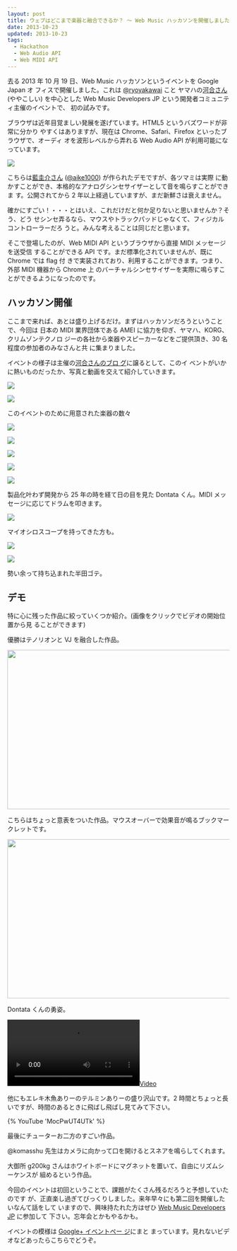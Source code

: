```yaml
---           
layout: post
title: ウェブはどこまで楽器と融合できるか？ 〜 Web Music ハッカソンを開催しました
date: 2013-10-23
updated: 2013-10-23
tags:
  - Hackathon
  - Web Audio API
  - Web MIDI API
---
```


<script src="https://apis.google.com/js/plusone.js" type="text/javascript"></script>

去る 2013 年 10 月 19 日、Web Music ハッカソンというイベントを Google Japan オ
フィスで開催しました。これは [@ryoyakawai](https://twitter.com/ryoyakawai) こと
ヤマハの[河合さん](https://plus.google.com/107183997283505818880) (ややこしい)
を中心とした Web Music Developers JP という開発者コミュニティ主催のイベントで、
初の試みです。

ブラウザは近年目覚ましい発展を遂げています。HTML5 というバズワードが非常に分かり
やすくはありますが、現在は Chrome、Safari、Firefox といったブラウザで、オーディ
オを波形レベルから弄れる Web Audio API が利用可能になっています。

[![](https://3.bp.blogspot.com/-lVPh4mHvLNc/UmY8AzAOgRI/AAAAAAAAjlo/cszKvWhPf6E/s640/Screen+Shot+2013-10-22+at+17.29.08.png)](https://aikelab.net/websynth/)

こちらは[藍圭介さん](https://plus.google.com/110961519327088737405)
([@aike1000](https://twitter.com/aike1000)) が作られたデモですが、各ツマミは実際
に動かすことができ、本格的なアナログシンセサイザーとして音を鳴らすことができま
す。公開されてから 2 年以上経過していますが、まだ新鮮さは衰えません。

確かにすごい！・・・とはいえ、これだけだと何か足りないと思いませんか？そう、どう
せシンセ弄るなら、マウスやトラックパッドじゃなくて、フィジカルコントローラーだろ
うと。みんな考えることは同じだと思います。

そこで登場したのが、Web MIDI API というブラウザから直接 MIDI メッセージを送受信
することができる API です。まだ標準化されていませんが、既に Chrome では flag 付
きで実装されており、利用することができます。つまり、外部 MIDI 機器から Chrome 上
のバーチャルシンセサイザーを実際に鳴らすことができるようになったのです。

## ハッカソン開催

ここまで来れば、あとは盛り上げるだけ。まずはハッカソンだろうということで、今回は
日本の MIDI 業界団体である AMEI に協力を仰ぎ、ヤマハ、KORG、クリムゾンテクノロ
ジーの各社から楽器やスピーカーなどをご提供頂き、30 名程度の参加者のみなさんと共
に集まりました。

イベントの様子は主催の[河合さんのブロ
グ](https://miscfeeling.blogspot.jp/2013/10/web-music-1.html)に譲るとして、このイ
ベントがいかに熱いものだったか、写真と動画を交えて紹介していきます。

[![](https://4.bp.blogspot.com/-ZZ9DHwrs46w/UmIKlOjku2I/AAAAAAAAjZQ/RlO-U0FUg1I/s320/IMG_7468.JPG)](https://4.bp.blogspot.com/-ZZ9DHwrs46w/UmIKlOjku2I/AAAAAAAAjZQ/RlO-U0FUg1I/s1600/IMG_7468.JPG)

[![](https://4.bp.blogspot.com/-zz4be8pUZgA/UmIKfv2682I/AAAAAAAAjYI/2euO3vIHQsk/s320/IMG_7469.JPG)](https://4.bp.blogspot.com/-zz4be8pUZgA/UmIKfv2682I/AAAAAAAAjYI/2euO3vIHQsk/s1600/IMG_7469.JPG)

このイベントのために用意された楽器の数々

[![](https://2.bp.blogspot.com/-cpHdKOHiNCs/UmIKaOc3DiI/AAAAAAAAjXM/UJewM9ftnSQ/s320/IMG_7452.JPG)](https://2.bp.blogspot.com/-cpHdKOHiNCs/UmIKaOc3DiI/AAAAAAAAjXM/UJewM9ftnSQ/s1600/IMG_7452.JPG)

[![](https://2.bp.blogspot.com/-OxRB3ggNv-Y/UmIKcHh5SEI/AAAAAAAAjXc/E8EXNaXJsps/s320/IMG_7453.JPG)](https://2.bp.blogspot.com/-OxRB3ggNv-Y/UmIKcHh5SEI/AAAAAAAAjXc/E8EXNaXJsps/s1600/IMG_7453.JPG)

[![](https://4.bp.blogspot.com/-ygtnSgqsBFs/UmIKYe7Z-sI/AAAAAAAAjW4/zlXrDkZHxQI/s320/IMG_7454.JPG)](https://4.bp.blogspot.com/-ygtnSgqsBFs/UmIKYe7Z-sI/AAAAAAAAjW4/zlXrDkZHxQI/s1600/IMG_7454.JPG)

[![](https://2.bp.blogspot.com/-A6v73gdnfgQ/UmIKd1rbmpI/AAAAAAAAjXw/-zA6stiuL0o/s320/IMG_7451.JPG)](https://2.bp.blogspot.com/-A6v73gdnfgQ/UmIKd1rbmpI/AAAAAAAAjXw/-zA6stiuL0o/s1600/IMG_7451.JPG)

[![](https://3.bp.blogspot.com/-3uRb6wb8zvI/UmIKW-aALgI/AAAAAAAAjWk/m27JBX6bBa4/s400/IMG_7450.JPG)](https://3.bp.blogspot.com/-3uRb6wb8zvI/UmIKW-aALgI/AAAAAAAAjWk/m27JBX6bBa4/s1600/IMG_7450.JPG)

製品化叶わず開発から 25 年の時を経て日の目を見た Dontata くん。MIDI メッセージに応じてドラムを叩きます。

[![](https://1.bp.blogspot.com/-QmqsiLDmnFs/UmIKtUkqrLI/AAAAAAAAjZs/Gd_iNZIIVNU/s320/IMG_7475.JPG)](https://1.bp.blogspot.com/-QmqsiLDmnFs/UmIKtUkqrLI/AAAAAAAAjZs/Gd_iNZIIVNU/s1600/IMG_7475.JPG)

マイオシロスコープを持ってきた方も。

[![](https://2.bp.blogspot.com/-Y52EwKJe20o/UmIKhH0lRpI/AAAAAAAAjYY/vOwz2gmOyQM/s320/IMG_7474.JPG)](https://2.bp.blogspot.com/-Y52EwKJe20o/UmIKhH0lRpI/AAAAAAAAjYY/vOwz2gmOyQM/s1600/IMG_7474.JPG)

[![](https://1.bp.blogspot.com/-fcPJAKGYSl0/UmIKi6tVDWI/AAAAAAAAjYw/fy_BM3YAdIg/s320/IMG_7477.JPG)](https://1.bp.blogspot.com/-fcPJAKGYSl0/UmIKi6tVDWI/AAAAAAAAjYw/fy_BM3YAdIg/s1600/IMG_7477.JPG)

勢い余って持ち込まれた半田ゴテ。

## デモ

特に心に残った作品に絞っていくつか紹介。(画像をクリックでビデオの開始位置から見
ることができます)

優勝はテノリオンと VJ を融合した作品。

<div class="separator" style="clear: both; text-align: center;"><a href="https://youtu.be/MocPwUT4UTk?t=1h1m28s" target="_blank"><img border="0" height="360" src="https://3.bp.blogspot.com/-dtGFvJbPXnM/UmZK77rSxAI/AAAAAAAAjmM/uiugZJXK2nk/s640/Screen+Shot+2013-10-22+at+18.52.30.png" width="640" /></a></div>

こちらはちょっと意表をついた作品。マウスオーバーで効果音が鳴るブックマークレットです。

<div class="separator" style="clear: both; text-align: center;"><a href="https://youtu.be/MocPwUT4UTk?t=25m19s" target="_blank"><img border="0" height="360" src="https://4.bp.blogspot.com/-fQt22DDJqJg/UmZJOBOm1iI/AAAAAAAAjmE/30Htzu2hJFc/s640/Screen+Shot+2013-10-22+at+18.44.44.png" width="640" /></a></div>

Dontata くんの勇姿。

[![](https://3.bp.blogspot.com/-lS38RE94QL4/UmM9DrNvYpI/AAAAAAAAjho/mO_lLtCnK_U/s320/IMG_7481.MOV)](https://plus.google.com/events/c0l8pcb5n0321sno0p503tsacn4/107085977904914121234/5936655867153703570)


他にもエレキ木魚ありーのテルミンありーの盛り沢山です。2 時間とちょっと長いですが、時間のあるときに飛ばし飛ばし見てみて下さい。

{% YouTube 'MocPwUT4UTk' %}

最後にチューターお二方のすごい作品。

@komasshu 先生はカメラに向かって口を開けるとスネアを鳴らしてくれます。


<div class="g-post" data-href="https://plus.google.com/107085977904914121234/posts/UnjRGX4y4aL"></div>

大御所 g200kg さんはホワイトボードにマグネットを置いて、自由にリズムシーケンスが
組めるという作品。

<div class="g-post" data-href="https://plus.google.com/107085977904914121234/posts/etXgHpup7Bc"></div>

今回のイベントは初回ということで、課題がたくさん残るだろうと予想していたのです
が、正直楽し過ぎてびっくりしました。来年早々にも第二回を開催したいなんて話をして
いますので、興味持たれた方はぜひ [Web Music Developers
JP](https://groups.google.com/forum/#!forum/web-music-developers-jp) に参加して
下さい。忘年会とかもやるかも。

イベントの模様は [Google+ イベントペー
ジ](https://plus.google.com/events/activity/c0l8pcb5n0321sno0p503tsacn4)にまと
まっています。見れないビデオなどあったらこちらでどうぞ。

<div class="g-post" data-href="https://plus.google.com/107085977904914121234/posts/C6AeeHfvhb7"></div>
